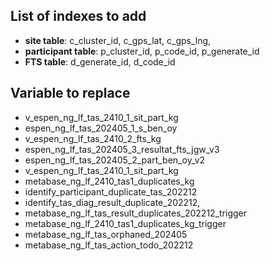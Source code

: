 ## List of indexes to add

- **site table**: c_cluster_id, c_gps_lat, c_gps_lng,
- **participant table**: p_cluster_id, p_code_id, p_generate_id
- **FTS table**: d_generate_id, d_code_id

## Variable to replace

- v_espen_ng_lf_tas_2410_1_sit_part_kg
- espen_ng_lf_tas_202405_1_s_ben_oy
- v_espen_ng_lf_tas_2410_2_fts_kg
- espen_ng_lf_tas_202405_3_resultat_fts_jgw_v3
- espen_ng_lf_tas_202405_2_part_ben_oy_v2
- v_espen_ng_lf_tas_2410_1_sit_part_kg
- metabase_ng_lf_2410_tas1_duplicates_kg
- identify_participant_duplicate_tas_202212
- identify_tas_diag_result_duplicate_202212,
- metabase_ng_lf_tas_result_duplicates_202212_trigger
- metabase_ng_lf_2410_tas1_duplicates_kg_trigger
- metabase_ng_lf_tas_orphaned_202405
- metabase_ng_lf_tas_action_todo_202212
